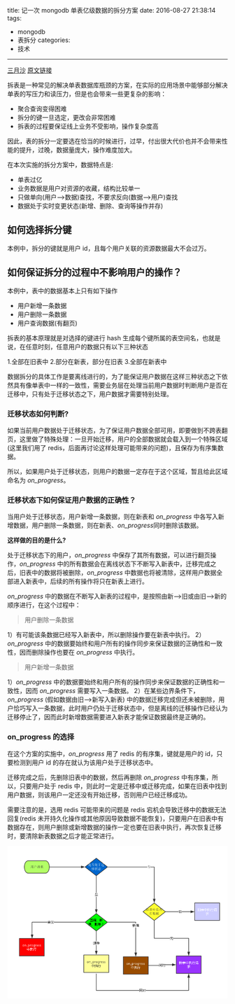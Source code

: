 title: 记一次 mongodb 单表亿级数据的拆分方案
date: 2016-08-27 21:38:14
tags:
- mongodb
- 表拆分
categories:
- 技术
---

[三月沙](http://sanyuesha.com/about/) [原文链接](http://sanyuesha.com/2016/08/27/mongodb-single-table-split/)


拆表是一种常见的解决单表数据库瓶颈的方案，在实际的应用场景中能够部分解决单表的写压力和读压力，但是也会带来一些更复杂的影响：
- 聚合查询变得困难
- 拆分的键一旦选定，更改会非常困难
- 拆表的过程要保证线上业务不受影响，操作复杂度高

因此，表的拆分一定要选在恰当的时候进行，过早，付出很大代价也并不会带来性能的提升，过晚，数据量庞大，操作难度加大。

在本次实施的拆分方案中，数据特点是:

- 单表过亿
- 业务数据是用户对资源的收藏，结构比较单一
- 只做单向(用户-->数据)查找，不要求反向(数据-->用户)查找
- 数据处于实时变更状态(新增、删除、查询等操作并存)

## 如何选择拆分键

本例中，拆分的键就是用户 id，且每个用户关联的资源数据最大不会过万。

## 如何保证拆分的过程中不影响用户的操作？

本例中，表中的数据基本上只有如下操作

- 用户新增一条数据
- 用户删除一条数据
- 用户查询数据(有翻页)

<!-- more -->

拆表的基本原理就是对选择的键进行 hash 生成每个键所属的表空间名，也就是说，在任意时刻，任意用户的数据只有以下三种状态

1.全部在旧表中
2.部分在新表，部分在旧表
3.全部在新表中

数据拆分的具体工作是要离线进行的，为了能保证用户数据在这样三种状态之下依然具有像单表中一样的一致性，需要业务层在处理当前用户数据时判断用户是否在迁移中，只有处于迁移状态之下，用户数据才需要特别处理。

### 迁移状态如何判断?

如果当前用户数据处于迁移状态，为了保证用户数据全部可用，即要做到不跨表翻页，这里做了特殊处理：一旦开始迁移，用户的全部数据就会载入到一个特殊区域(这里我们用了 redis，后面再讨论这样处理可能带来的问题)，且保存为有序集数据。

所以，如果用户处于迁移状态，则用户的数据一定存在于这个区域，暂且给此区域命名为 *on_progress*。

### 迁移状态下如何保证用户数据的正确性？

当用户处于迁移状态，用户新增一条数据，则在新表和 *on_progress* 中各写入新增数据，用户删除一条数据，则在新表、*on_progress*同时删除该数据。

**这样做的目的是什么?**


处于迁移状态下的用户，*on_progress* 中保存了其所有数据，可以进行翻页操作，*on_progress* 中的所有数据会在离线状态下不断写入新表中，迁移完成之后，旧表中的数据将被删除，*on_progress* 中数据也将被清除，这样用户数据全部进入新表中，后续的所有操作将只在新表上进行。

*on_progress* 中的数据在不断写入新表的过程中，是按照由新-->旧或由旧-->新的顺序进行，在这个过程中：

> 用户删除一条数据

1）有可能该条数据已经写入新表中，所以删除操作要在新表中执行。
2）*on_progress* 中的数据要始终和用户所有的操作同步来保证数据的正确性和一致性，因而删除操作也要在 *on_progress* 中执行。

> 用户新增一条数据

1）*on_progress* 中的数据要始终和用户所有的操作同步来保证数据的正确性和一致性，因而 *on_progress* 需要写入一条数据。
2）在某些边界条件下，*on_progress* (假如数据由旧-->新写入新表) 中的数据迁移完成但还未被删除，用户恰巧写入一条数据，此时用户仍处于迁移状态中，但是离线的迁移操作已经认为迁移停止了，因而此时新增数据需要进入新表才能保证数据最终是正确的。


### on_progress 的选择

在这个方案的实施中，*on_progress* 用了 redis 的有序集，键就是用户的 id，只要检测到用户 id 的存在就认为该用户处于迁移状态中。

迁移完成之后，先删除旧表中的数据，然后再删除 *on_progress* 中有序集，所以，只要用户处于 redis 中，则此时一定是迁移中或迁移完成，如果在旧表中找到用户数据，则该用户一定还没有开始迁移，否则用户已经迁移成功。

需要注意的是，选用 redis 可能带来的问题是 redis 宕机会导致迁移中的数据无法回复(redis 未开持久化操作或其他原因导致数据不能恢复)，只要用户在旧表中有数据存在，则用户删除或新增数据的操作一定也要在旧表中执行，再次恢复迁移时，要清除新表数据之后才能正常进行。


<img src="/images/table-split.png" alt="迁移流程图" width="800" >





